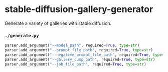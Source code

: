 # stable-diffusion-gallery-generator

Generate a variety of galleries with stable diffusion.

### `./generate.py`

```python
parser.add_argument("--model_path", required=True, type=str)
parser.add_argument("--prompt_file_path", required=True, type=str)
parser.add_argument("--negative_prompt_file_path", required=True, type=str)
parser.add_argument("--gallery_dump_path", required=True, type=str)
parser.add_argument("--job_file_path", required=True, type=str)
```